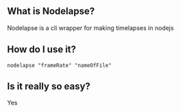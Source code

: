 ## What is Nodelapse?

Nodelapse is a cli wrapper for making timelapses in nodejs

## How do I use it?

```
nodelapse "frameRate" "nameOfFile"
```

## Is it really so easy?

Yes